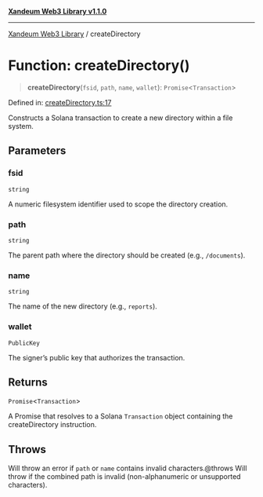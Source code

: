 [**Xandeum Web3 Library v1.1.0**](../README.md)

***

[Xandeum Web3 Library](../globals.md) / createDirectory

# Function: createDirectory()

> **createDirectory**(`fsid`, `path`, `name`, `wallet`): `Promise`\<`Transaction`\>

Defined in: [createDirectory.ts:17](https://github.com/Xandeum/test_web3/blob/main/src/createDirectory.ts#L17)

Constructs a Solana transaction to create a new directory within a  file system.

## Parameters

### fsid

`string`

A numeric filesystem identifier used to scope the directory creation.

### path

`string`

The parent path where the directory should be created (e.g., `/documents`).

### name

`string`

The name of the new directory (e.g., `reports`).

### wallet

`PublicKey`

The signer’s public key that authorizes the transaction.

## Returns

`Promise`\<`Transaction`\>

A Promise that resolves to a Solana `Transaction` object containing the createDirectory instruction.

## Throws

Will throw an error if `path` or `name` contains invalid characters.@throws Will throw if the combined path is invalid (non-alphanumeric or unsupported characters).
